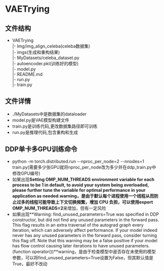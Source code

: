 # VAETrying
## 文件结构
- VAETrying <br/>
|- Img/img_align_celeba(celeba数据集)<br/>
|- imgs(生成和重构结果)<br/>
|- MyDatasets/celeba_dataset.py<br/>
|- autoencoder.pkl(训练好的模型)<br/>
|- model.py<br/>
|- README.md<br/>
|- run.py<br/>
|- train.py<br/>
## 文件详情
- ./MyDatasets中是数据集的dataloader
- model.py是VAE模型构建文件
- train.py是训练代码,更改数据集路径即可训练
- run.py是推理代码,包含重构和生成
## DDP单卡多GPU训练命令
- python -m torch.distributed.run --nproc_per_node=2 --nnodes=1 train.py(需要多少张GPU就将nproc_per_node改为多少并在ddp_train.py中修改GPU编号)
- 如果出现**Setting OMP_NUM_THREADS environment variable for each process to be 1 in default, to avoid your system being overloaded, please further tune the variable for optimal performance in your application as needed.**warning，是由于默认每个进程使用一个线程从而防止过多的线程可能导致上下文切换频繁，增加 CPU 负担，可以使用**export OMP_NUM_THREADS=2**来增加，但有一定风险
- 如果出现**Warning: find_unused_parameters=True was specified in DDP constructor, but did not find any unused parameters in the forward pass. This flag results in an extra traversal of the autograd graph every iteration,  which can adversely affect performance. If your model indeed never has any unused parameters in the forward pass, consider turning this flag off. Note that this warning may be a false positive if your model has flow control causing later iterations to have unused parameters. (function operator())**warning，是由于检查模型中是否存在未使用的模型参数，可以将find_unused_parameters=True设置为False，但其默认值是True，最好不改动
